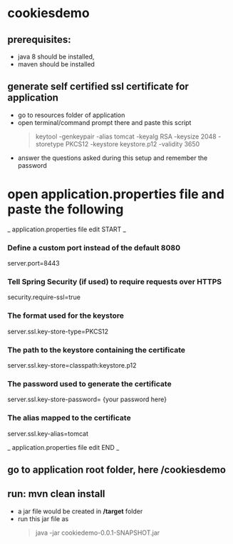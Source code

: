 # cookiesdemo

## prerequisites:
* java 8 should be installed,
* maven should be installed

## generate self certified ssl certificate for application
- go to resources folder of application
- open terminal/command prompt there and paste this script
  > keytool -genkeypair -alias tomcat -keyalg RSA -keysize 2048 -storetype PKCS12 -keystore keystore.p12 -validity 3650
- answer the questions asked during this setup and remember the password

# open application.properties file and paste the following
_ application.properties file edit START _

### Define a custom port instead of the default 8080
server.port=8443

### Tell Spring Security (if used) to require requests over HTTPS
security.require-ssl=true

### The format used for the keystore 
server.ssl.key-store-type=PKCS12
### The path to the keystore containing the certificate
server.ssl.key-store=classpath:keystore.p12
### The password used to generate the certificate
server.ssl.key-store-password= {your password here}
### The alias mapped to the certificate
server.ssl.key-alias=tomcat

_ application.properties file edit END _


## go to application root folder, here /cookiesdemo
## run:   mvn clean install

* a jar file would be created in **/target** folder
* run this jar file as 
  >java -jar cookiedemo-0.0.1-SNAPSHOT.jar

